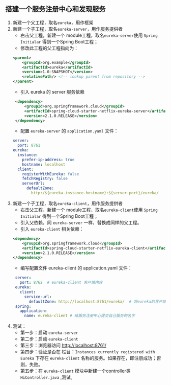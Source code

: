 ## 搭建一个服务注册中心和发现服务
1. 新建一个父工程，取名`eureka`，用作框架
2. 新建一个子工程，取名`eureka-server`，用作服务提供者
    * 右击父工程，新建一个 module工程，取名`eureka-server`使用 `Spring Initialar` 得到一个Spring Boot工程；
    * 修改此工程的父工程指向为：
    ```xml
    <parent>
        <groupId>org.example</groupId>
        <artifactId>eureka</artifactId>
        <version>1.0-SNAPSHOT</version>
        <relativePath/> <!-- lookup parent from repository -->
    </parent>
    ```
   * 引入 eureka 的 server 服务依赖
   ```xml
    <dependency>
        <groupId>org.springframework.cloud</groupId>
        <artifactId>spring-cloud-starter-netflix-eureka-server</artifactId>
        <version>2.1.0.RELEASE</version>
    </dependency>
    ```
   * 配置 `eureka-server` 的 `application.yaml` 文件：
   ```yaml
   server:
     port: 8761
   eureka:
     instance:
       prefer-ip-address: true
       hostname: localhost
     client:
       registerWithEureka: false
       fetchRegistry: false
       serverUrl:
         defaultZone:
           http:/${eureka.instance.hostname}:${server.port}/eureka/
   ```
3. 新建一个子工程，取名`eureka-client`，用作服务提供者
    * 右击父工程，新建一个 module工程，取名`eureka-client`使用 `Spring Initialar` 得到一个Spring Boot工程；
    * 引入父依赖，同 `eureka-server` 一样，替换成同样的父工程。
    * 引入 `eureka-client` 相关依赖：
    ```xml
    <dependency>
        <groupId>org.springframework.cloud</groupId>
        <artifactId>spring-cloud-starter-netflix-eureka-client</artifactId>
        <version>2.1.0.RELEASE</version>
    </dependency>
    ```
   * 编写配置文件 eureka-client 的 application.yaml 文件：
   ```yaml
    server:
      port: 8762  # eureka-client 客户端内容
    eureka:
      client:
        service-url:
          defaultZone: http://localhost:8761/eureka/  # 将eureka的客户端服务提交到服务中心注册
    spring:
      application:
        name: eureka-client # 给服务注册中心提交自己服务的名字
    ```
4. 测试：
    * 第一步：启动 `eureka-server`
    * 第二步：启动 `eureka-client`
    * 第三步：浏览器访问 [http://localhost:8761/](http://localhost:8761/)
    * 第四步：验证是否在 栏目：`Instances currently registered with Eureka` 下存在 `eureka-client` 名称的服务。如果存在，即注册成功；否则，失败。
    * 第五步：在 `eureka-client` 模块中新建一个controller类 `HiController.java` ,测试。